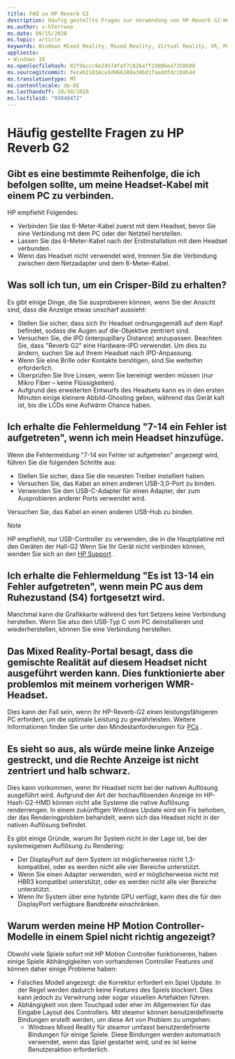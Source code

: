 ```yaml
---
title: FAQ zu HP Reverb G2
description: Häufig gestellte Fragen zur Verwendung von HP-Reverb G2-Headset
ms.author: v-hferrone
ms.date: 09/15/2020
ms.topic: article
keywords: Windows Mixed Reality, Mixed Reality, Virtual Reality, VR, Mr, Problembehandlung, Fehler, Hilfe, Support, Leistung
appliesto:
- Windows 10
ms.openlocfilehash: 82f9accc8e24574faf7c826aff1908bea7350b08
ms.sourcegitcommit: feceb21018ce1d966188a34bd1faeddfdc1b9544
ms.translationtype: MT
ms.contentlocale: de-DE
ms.lasthandoff: 10/30/2020
ms.locfileid: "93049472"
---
```

# <a name="hp-reverb-g2-frequently-asked-questions"></a>Häufig gestellte Fragen zu HP Reverb G2

## <a name="is-there-a-specific-order-i-should-follow-to-connect-my-headset-cables-to-a-pc"></a>Gibt es eine bestimmte Reihenfolge, die ich befolgen sollte, um meine Headset-Kabel mit einem PC zu verbinden.

HP empfiehlt Folgendes:

- Verbinden Sie das 6-Meter-Kabel zuerst mit dem Headset, bevor Sie eine Verbindung mit dem PC oder der Netzteil herstellen.
- Lassen Sie das 6-Meter-Kabel nach der Erstinstallation mit dem Headset verbunden.
- Wenn das Headset nicht verwendet wird, trennen Sie die Verbindung zwischen dem Netzadapter und dem 6-Meter-Kabel.

## <a name="what-should-i-do-to-get-a-crisper-image"></a>Was soll ich tun, um ein Crisper-Bild zu erhalten?

Es gibt einige Dinge, die Sie ausprobieren können, wenn Sie der Ansicht sind, dass die Anzeige etwas unscharf aussieht:

- Stellen Sie sicher, dass sich Ihr Headset ordnungsgemäß auf dem Kopf befindet, sodass die Augen auf die-Objektive zentriert sind.
- Versuchen Sie, die IPD (interpupillary Distance) anzupassen. Beachten Sie, dass "Reverb G2" eine Hardware-IPD verwendet. Um dies zu ändern, suchen Sie auf Ihrem Headset nach IPD-Anpassung.
- Wenn Sie eine Brille oder Kontakte benötigen, sind Sie weiterhin erforderlich.
- Überprüfen Sie Ihre Linsen, wenn Sie bereinigt werden müssen (nur Mikro Fiber – keine Flüssigkeiten).
- Aufgrund des erweiterten Entwurfs des Headsets kann es in den ersten Minuten einige kleinere Abbild-Ghosting geben, während das Gerät kalt ist, bis die LCDs eine Aufwärm Chance haben.

## <a name="i-am-getting-a-7-14-something-went-wrong-error-when-i-plug-in-my-headset"></a>Ich erhalte die Fehlermeldung "7-14 ein Fehler ist aufgetreten", wenn ich mein Headset hinzufüge.

Wenn die Fehlermeldung "7-14 ein Fehler ist aufgetreten" angezeigt wird, führen Sie die folgenden Schritte aus:

- Stellen Sie sicher, dass Sie die neuesten Treiber installiert haben.
- Versuchen Sie, das Kabel an einen anderen USB-3,0-Port zu binden.
- Verwenden Sie den USB-C-Adapter für einen Adapter, der zum Ausprobieren anderer Ports verwendet wird.

Versuchen Sie, das Kabel an einen anderen USB-Hub zu binden.  

> [!NOTE]
> HP empfiehlt, nur USB-Controller zu verwenden, die in die Hauptplatine mit den Geräten der Hall-G2
> Wenn Sie Ihr Gerät nicht verbinden können, wenden Sie sich an den [HP Support](https://support.hp.com/us-en) .

## <a name="i-am-getting-a-13-14-something-went-wrong-error-when-my-pc-resumes-from-hibernate-s4"></a>Ich erhalte die Fehlermeldung "Es ist 13-14 ein Fehler aufgetreten", wenn mein PC aus dem Ruhezustand (S4) fortgesetzt wird.

Manchmal kann die Grafikkarte während des fort Setzens keine Verbindung herstellen. Wenn Sie also den USB-Typ C vom PC deinstallieren und wiederherstellen, können Sie eine Verbindung herstellen.

## <a name="the-mixed-reality-portal-says-cant-run-mixed-reality-on-this-headset-but-this-worked-fine-with-my-previous-wmr-headset"></a>Das Mixed Reality-Portal besagt, dass die gemischte Realität auf diesem Headset nicht ausgeführt werden kann. Dies funktionierte aber problemlos mit meinem vorherigen WMR-Headset.

Dies kann der Fall sein, wenn Ihr HP-Reverb-G2 einen leistungsfähigeren PC erfordert, um die optimale Leistung zu gewährleisten. Weitere Informationen finden Sie unter den Mindestanforderungen für [PCs](windows-mixed-reality-minimum-pc-hardware-compatibility-guidelines.md) .

## <a name="it-looks-like-my-left-display-is-stretched-and-the-right-display-is-off-centered-and-half-black"></a>Es sieht so aus, als würde meine linke Anzeige gestreckt, und die Rechte Anzeige ist nicht zentriert und halb schwarz.

Dies kann vorkommen, wenn Ihr Headset nicht bei der nativen Auflösung ausgeführt wird. Aufgrund der Art der hochauflösenden Anzeige im HP-Hash-G2-HMD können nicht alle Systeme die native Auflösung renderrengen. In einem zukünftigen Windows Update wird ein Fix behoben, der das Renderingproblem behandelt, wenn sich das Headset nicht in der nativen Auflösung befindet.

Es gibt einige Gründe, warum Ihr System nicht in der Lage ist, bei der systemeigenen Auflösung zu Rendering:

- Der DisplayPort auf dem System ist möglicherweise nicht 1,3-kompatibel, oder es werden nicht alle vier Bereiche unterstützt.
- Wenn Sie einen Adapter verwenden, wird er möglicherweise nicht mit HBR3 kompatibel unterstützt, oder es werden nicht alle vier Bereiche unterstützt.
- Wenn Ihr System über eine hybride GPU verfügt, kann dies die für den DisplayPort verfügbare Bandbreite einschränken.

## <a name="why-are-my-hp-motion-controller-models-not-showing-up-correctly-in-a-game"></a>Warum werden meine HP Motion Controller-Modelle in einem Spiel nicht richtig angezeigt?

Obwohl viele Spiele sofort mit HP Motion Controller funktionieren, haben einige Spiele Abhängigkeiten von vorhandenen Controller Features und können daher einige Probleme haben:

- Falsches Modell angezeigt: die Korrektur erfordert ein Spiel Update. In der Regel werden dadurch keine Features des Spiels blockiert. Dies kann jedoch zu Verwirrung oder sogar visuellen Artefakten führen.
- Abhängigkeit von dem Touchpad oder eher im Allgemeinen für das Eingabe Layout des Controllers. Mit steamvr können benutzerdefinierte Bindungen erstellt werden, um diese Art von Problem zu umgehen:
    - Windows Mixed Reality für steamvr umfasst benutzerdefinierte Bindungen für einige Spiele. Diese Bindungen werden automatisch verwendet, wenn das Spiel gestartet wird, und es ist keine Benutzeraktion erforderlich.
